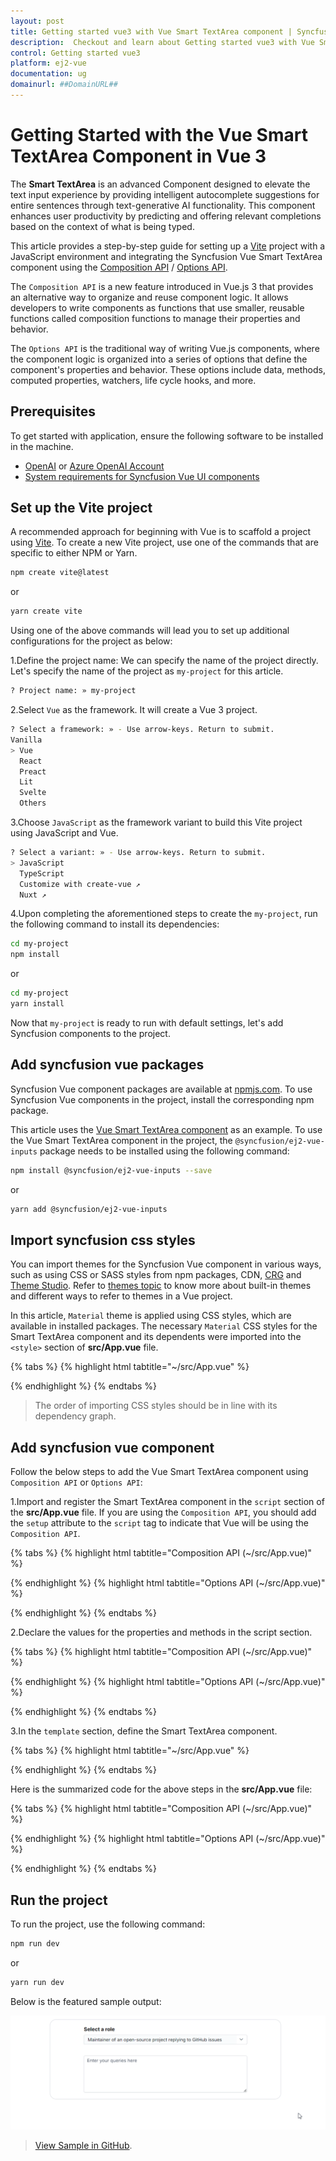 ```yaml
---
layout: post
title: Getting started vue3 with Vue Smart TextArea component | Syncfusion
description:  Checkout and learn about Getting started vue3 with Vue Smart TextArea component of Syncfusion Essential JS 2 and more details.
control: Getting started vue3 
platform: ej2-vue
documentation: ug
domainurl: ##DomainURL##
---
```


# Getting Started with the Vue Smart TextArea Component in Vue 3

The **Smart TextArea** is an advanced Component designed to elevate the text input experience by providing intelligent autocomplete suggestions for entire sentences through text-generative AI functionality. This component enhances user productivity by predicting and offering relevant completions based on the context of what is being typed.

This article provides a step-by-step guide for setting up a [Vite](https://vitejs.dev/) project with a JavaScript environment and integrating the Syncfusion Vue Smart TextArea component using the [Composition API](https://vuejs.org/guide/introduction.html#composition-api) / [Options API](https://vuejs.org/guide/introduction.html#options-api).

The `Composition API` is a new feature introduced in Vue.js 3 that provides an alternative way to organize and reuse component logic. It allows developers to write components as functions that use smaller, reusable functions called composition functions to manage their properties and behavior.

The `Options API` is the traditional way of writing Vue.js components, where the component logic is organized into a series of options that define the component's properties and behavior. These options include data, methods, computed properties, watchers, life cycle hooks, and more.

## Prerequisites

To get started with application, ensure the following software to be installed in the machine.

* [OpenAI](https://github.com/syncfusion/smart-ai-samples/blob/master/typescript/README.md#openai) or [Azure OpenAI Account](https://learn.microsoft.com/en-us/azure/ai-services/openai/how-to/create-resource) 
* [System requirements for Syncfusion Vue UI components](https://ej2.syncfusion.com/vue/documentation/system-requirements/)

## Set up the Vite project

A recommended approach for beginning with Vue is to scaffold a project using [Vite](https://vitejs.dev/). To create a new Vite project, use one of the commands that are specific to either NPM or Yarn.

```bash
npm create vite@latest
```

or

```bash
yarn create vite
```

Using one of the above commands will lead you to set up additional configurations for the project as below:

1.Define the project name: We can specify the name of the project directly. Let's specify the name of the project as `my-project` for this article.

```bash
? Project name: » my-project
```

2.Select `Vue` as the framework. It will create a Vue 3 project.

```bash
? Select a framework: » - Use arrow-keys. Return to submit.
Vanilla
> Vue
  React
  Preact
  Lit
  Svelte
  Others
```

3.Choose `JavaScript` as the framework variant to build this Vite project using JavaScript and Vue.

```bash
? Select a variant: » - Use arrow-keys. Return to submit.
> JavaScript
  TypeScript
  Customize with create-vue ↗
  Nuxt ↗
```

4.Upon completing the aforementioned steps to create the `my-project`, run the following command to install its dependencies:

```bash
cd my-project
npm install
```

or

```bash
cd my-project
yarn install
```

Now that `my-project` is ready to run with default settings, let's add Syncfusion components to the project.

## Add syncfusion vue packages

Syncfusion Vue component packages are available at [npmjs.com](https://www.npmjs.com/search?q=ej2-vue). To use Syncfusion Vue components in the project, install the corresponding npm package.

This article uses the [Vue Smart TextArea component](https://www.syncfusion.com/vue-components/vue-smart-textarea) as an example. To use the Vue Smart TextArea component in the project, the `@syncfusion/ej2-vue-inputs` package needs to be installed using the following command:

```bash
npm install @syncfusion/ej2-vue-inputs --save
```

or

```bash
yarn add @syncfusion/ej2-vue-inputs
```

## Import syncfusion css styles

You can import themes for the Syncfusion Vue component in various ways, such as using CSS or SASS styles from npm packages, CDN, [CRG](https://ej2.syncfusion.com/javascript/documentation/common/custom-resource-generator/) and [Theme Studio](https://ej2.syncfusion.com/vue/documentation/appearance/theme-studio/). Refer to [themes topic](https://ej2.syncfusion.com/vue/documentation/appearance/theme/) to know more about built-in themes and different ways to refer to themes in a Vue project.

In this article, `Material` theme is applied using CSS styles, which are available in installed packages. The necessary `Material` CSS styles for the Smart TextArea component and its dependents were imported into the `<style>` section of **src/App.vue** file.

{% tabs %}
{% highlight html tabtitle="~/src/App.vue" %}

<style>
  @import "../node_modules/@syncfusion/ej2-base/styles/material.css";
  @import "../node_modules/@syncfusion/ej2-vue-inputs/styles/material.css";
</style>

{% endhighlight %}
{% endtabs %}

> The order of importing CSS styles should be in line with its dependency graph.

## Add syncfusion vue component

Follow the below steps to add the Vue Smart TextArea component using `Composition API` or `Options API`:

1.Import and register the Smart TextArea component in the `script` section of the **src/App.vue** file. If you are using the `Composition API`, you should add the `setup` attribute to the `script` tag to indicate that Vue will be using the `Composition API`.

{% tabs %}
{% highlight html tabtitle="Composition API (~/src/App.vue)" %}

<script setup>
  import { SmartTextAreaComponent as EjsSmarttextarea } from "@syncfusion/ej2-vue-inputs";
</script>

{% endhighlight %}
{% highlight html tabtitle="Options API (~/src/App.vue)" %}

<script>
import { SmartTextAreaComponent } from "@syncfusion/ej2-vue-inputs";
//Component registration
export default {
    name: "App",
    components: {
        "ejs-smarttextarea'": SmartTextAreaComponent
    }
}
</script>

{% endhighlight %}
{% endtabs %}

2.Declare the values for the properties and methods in the script section.

{% tabs %}
{% highlight html tabtitle="Composition API (~/src/App.vue)" %}

<script setup>
const userRole = 'Employee communicating with internal team';
const phrasesData = [
  "Please find the attached report.",
  "Let's schedule a meeting to discuss this further.",
  "Can you provide an update on this task?",
  "I appreciate your prompt response.",
  "Let's collaborate on this project to ensure timely delivery."
];
const serverAIRequest = async function (settings) {
  let output = '';
  try {
      const response = await getAzureChatAIRequest(settings);
      output = response;
  } catch (error) {
      console.error('Error:', error);
  }
  return output;
}
</script>

{% endhighlight %}
{% highlight html tabtitle="Options API (~/src/App.vue)" %}

<script>
  data() {
    return {
      userRole: 'Employee communicating with internal team',
      phrasesData: [
        "Please find the attached report.",
        "Let's schedule a meeting to discuss this further.",
        "Can you provide an update on this task?",
        "I appreciate your prompt response.",
        "Let's collaborate on this project to ensure timely delivery."
      ]
    }
  },
  methods: {
    serverAIRequest: async function (settings) {
      let output = '';
      try {
          const response = await getAzureChatAIRequest(settings);
          output = response;
      } catch (error) {
          console.error('Error:', error);
      }
      return output;
    },
  }
</script>

{% endhighlight %}
{% endtabs %}
   
3.In the `template` section, define the Smart TextArea component.

{% tabs %}
{% highlight html tabtitle="~/src/App.vue" %}

<template>
    <ejs-smarttextarea id="smart-textarea" :width="'500px'" ref="textareaObj" placeholder="Enter your queries here"
          :floatLabelType="'Auto'" :rows="5" :userRole="userRole" :userPhrases="phrasesData"
          :aiSuggestionHandler="serverAIRequest"></ejs-smarttextarea>
</template>

{% endhighlight %}
{% endtabs %}

Here is the summarized code for the above steps in the **src/App.vue** file:

{% tabs %}
{% highlight html tabtitle="Composition API (~/src/App.vue)" %}

<template>
    <ejs-smarttextarea id="smart-textarea" :width="'500px'" ref="textareaObj" placeholder="Enter your queries here"
          :floatLabelType="'Auto'" :rows="5" :userRole="userRole" :userPhrases="phrasesData"
          :aiSuggestionHandler="serverAIRequest"></ejs-smarttextarea>
</template>


<script setup>
import { SmartTextAreaComponent as EjsSmarttextarea } from '@syncfusion/ej2-vue-inputs';

const userRole = 'Employee communicating with internal team';
const phrasesData = [
  "Please find the attached report.",
  "Let's schedule a meeting to discuss this further.",
  "Can you provide an update on this task?",
  "I appreciate your prompt response.",
  "Let's collaborate on this project to ensure timely delivery."
];
const serverAIRequest = async function (settings) {
  let output = '';
  try {
      const response = await getAzureChatAIRequest(settings);
      output = response;
  } catch (error) {
      console.error('Error:', error);
  }
  return output;
}
</script>

<style>
  @import "../node_modules/@syncfusion/ej2-base/styles/material.css";
  @import "../node_modules/@syncfusion/ej2-vue-inputs/styles/material.css";
</style>

{% endhighlight %}
{% highlight html tabtitle="Options API (~/src/App.vue)" %}

<template>
    <ejs-smarttextarea id="smart-textarea" :width="'500px'" ref="textareaObj" placeholder="Enter your queries here"
          :floatLabelType="'Auto'" :rows="5" :userRole="userRole" :userPhrases="phrasesData"
          :aiSuggestionHandler="serverAIRequest"></ejs-smarttextarea>
</template>
<script>
import { SmartTextAreaComponent } from '@syncfusion/ej2-vue-inputs';
export default {
    name: "App",
    components: {
        "ejs-smarttextarea": SmartTextAreaComponent
    },
    data() {
      return {
        userRole: 'Employee communicating with internal team',
        phrasesData: [
          "Please find the attached report.",
          "Let's schedule a meeting to discuss this further.",
          "Can you provide an update on this task?",
          "I appreciate your prompt response.",
          "Let's collaborate on this project to ensure timely delivery."
        ]
      }
    },
    methods: {
        serverAIRequest: async function (settings) {
            let output = '';
            try {
                const response = await getAzureChatAIRequest(settings);
                output = response;
            } catch (error) {
                console.error('Error:', error);
            }
            return output;
        },
    }
}
</script>
<style>
  @import "../node_modules/@syncfusion/ej2-base/styles/material.css";
  @import "../node_modules/@syncfusion/ej2-vue-inputs/styles/material.css";
</style>

{% endhighlight %}
{% endtabs %}

## Run the project

To run the project, use the following command:

```bash
npm run dev
```

or

```bash
yarn run dev
```

Below is the featured sample output:

![Output](./images/smarttextarea.gif)

> [View Sample in GitHub](https://github.com/syncfusion/smart-ai-samples/tree/master/typescript/src/app/smarttextarea).